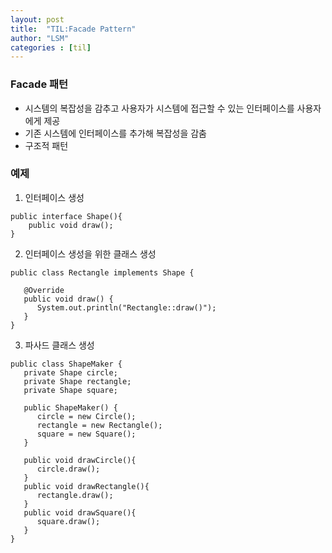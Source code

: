 ```yaml
---
layout: post
title:  "TIL:Facade Pattern"
author: "LSM"
categories : [til]
---
```

### Facade 패턴
- 시스템의 복잡성을 감추고 사용자가 시스템에 접근할 수 있는 인터페이스를 사용자에게 제공
- 기존 시스템에 인터페이스를 추가해 복잡성을 감춤
- 구조적 패턴

### 예제
1. 인터페이스 생성
```
public interface Shape(){
	public void draw();
}
```

2. 인터페이스 생성을 위한 클래스 생성
```
public class Rectangle implements Shape {

   @Override
   public void draw() {
      System.out.println("Rectangle::draw()");
   }
}
```

3. 파사드 클래스 생성
```
public class ShapeMaker {
   private Shape circle;
   private Shape rectangle;
   private Shape square;

   public ShapeMaker() {
      circle = new Circle();
      rectangle = new Rectangle();
      square = new Square();
   }

   public void drawCircle(){
      circle.draw();
   }
   public void drawRectangle(){
      rectangle.draw();
   }
   public void drawSquare(){
      square.draw();
   }
}
```